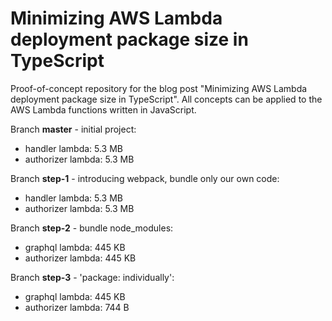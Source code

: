 # Minimizing AWS Lambda deployment package size in TypeScript

Proof-of-concept repository for the blog post "Minimizing AWS Lambda deployment package size in TypeScript".
All concepts can be applied to the AWS Lambda functions written in JavaScript.

Branch **master** - initial project:
- handler lambda: 5.3 MB
- authorizer lambda: 5.3 MB

Branch **step-1** - introducing webpack, bundle only our own code:
- handler lambda: 5.3 MB
- authorizer lambda: 5.3 MB

Branch **step-2** - bundle node_modules:
- graphql lambda: 445 KB
- authorizer lambda: 445 KB

Branch **step-3** - 'package: individually':
- graphql lambda: 445 KB
- authorizer lambda: 744 B
